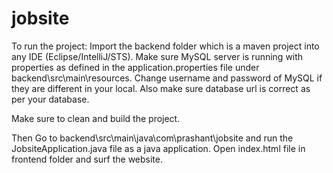 # jobsite
To run the project: 
Import the backend folder which is a maven project into any IDE (Eclipse/IntelliJ/STS).
Make sure MySQL server is running with properties as defined in the application.properties file under backend\src\main\resources. Change username and password of MySQL if they are different in your local. Also make sure database url is correct as per your database.

Make sure to clean and build the project.

Then Go to backend\src\main\java\com\prashant\jobsite and run the JobsiteApplication.java file as a java application.
Open index.html file in frontend folder and surf the website.


